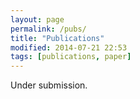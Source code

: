 ```yaml
---
layout: page
permalink: /pubs/
title: "Publications"
modified: 2014-07-21 22:53
tags: [publications, paper]
---
```


Under submission.
